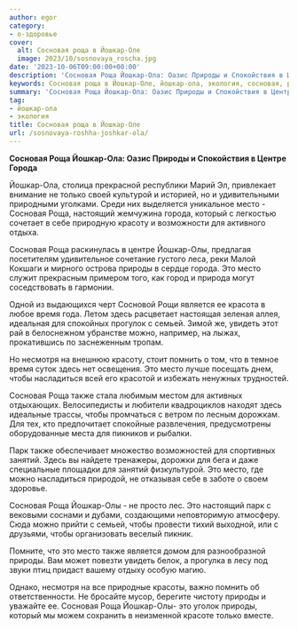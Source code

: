 ```yaml
---
author: egor
category:
- о-здоровье
cover:
  alt: Сосновая роща в Йошкар-Оле
  image: 2023/10/sosnovaya_roscha.jpg
date: '2023-10-06T09:00:00+00:00'
description: 'Сосновая Роща Йошкар-Ола: Оазис Природы и Спокойствия в Центре Города Йошкар-Ола, столица прекрасной республики Марий Эл, привлекает внимание не только...'
keywords: Сосновая роща в Йошкар-Оле, йошкар-ола, экология, сосновая, роща, это, йошкар, природы, место, города, олы, также, ола, центре, только, настоящий, который, красоту
summary: 'Сосновая Роща Йошкар-Ола: Оазис Природы и Спокойствия в Центре Города Йошкар-Ола, столица прекрасной республики Марий Эл, привлекает внимание не только...'
tag:
- йошкар-ола
- экология
title: Сосновая роща в Йошкар-Оле
url: /sosnovaya-roshha-joshkar-ola/
---
```


**Сосновая Роща Йошкар-Ола: Оазис Природы и Спокойствия в Центре Города**

Йошкар\-Ола, столица прекрасной республики Марий Эл, привлекает внимание не только своей культурой и историей, но и удивительными природными уголками. Среди них выделяется уникальное место \- Сосновая Роща, настоящий жемчужина города, который с легкостью сочетает в себе природную красоту и возможности для активного отдыха.

Сосновая Роща раскинулась в центре Йошкар-Олы, предлагая посетителям удивительное сочетание густого леса, реки Малой Кокшаги и мирного острова природы в сердце города. Это место служит прекрасным примером того, как город и природа могут соседствовать в гармонии.

Одной из выдающихся черт Сосновой Рощи является ее красота в любое время года. Летом здесь расцветает настоящая зеленая аллея, идеальная для спокойных прогулок с семьей. Зимой же, увидеть этот рай в белоснежном убранстве можно, например, на лыжах, прокатившись по заснеженным тропам.

Но несмотря на внешнюю красоту, стоит помнить о том, что в темное время суток здесь нет освещения. Это место лучше посещать днем, чтобы насладиться всей его красотой и избежать ненужных трудностей.

Сосновая Роща также стала любимым местом для активных отдыхающих. Велосипедисты и любители квадроциклов находят здесь идеальные трассы, чтобы промчаться с ветром по лесным дорожкам. Для тех, кто предпочитает спокойные развлечения, предусмотрены оборудованные места для пикников и рыбалки.

Парк также обеспечивает множество возможностей для спортивных занятий. Здесь вы найдете тренажеры, дорожки для бега и даже специальные площадки для занятий физкультурой. Это место, где можно насладиться природой, не отказывая себе в заботе о своем здоровье.

Сосновая Роща Йошкар\-Олы \- не просто лес. Это настоящий парк с вековыми соснами и дубами, создающими неповторимую атмосферу. Сюда можно прийти с семьей, чтобы провести тихий выходной, или с друзьями, чтобы организовать веселый пикник.

Помните, что это место также является домом для разнообразной природы. Вам может повезти увидеть белок, а прогулка в лесу под звуки птиц придаст вашему отдыху особую магию.

Однако, несмотря на все природные красоты, важно помнить об ответственности. Не бросайте мусор, берегите чистоту природы и уважайте ее. Сосновая Роща Йошкар\-Олы\- это уголок природы, который мы можем сохранить в неизменной красоте только вместе.